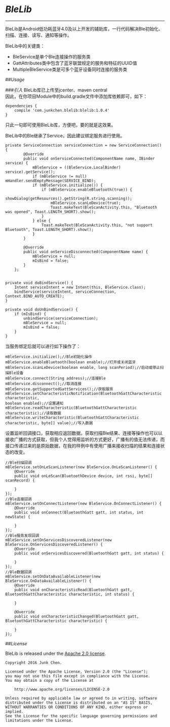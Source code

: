 # *BleLib*

----------
BleLib是Android低功耗蓝牙4.0及以上开发的辅助库，一行代码解决Ble初始化、扫描、连接、读写、通知等操作。  

BleLib中的关键类：
  
- BleService是单个Ble连接操作的服务类  
- GattAttributes类中包含了蓝牙联盟规定的服务和特征的UUID值
- MultipleBleService类是可多个蓝牙设备同时连接的服务类


##*Usage*

###*引入*
BleLib库已上传至jcenter、maven central  
因此，在你项目Module中的build.gradle文件中添加库依赖即可，如下：  

	dependencies {
	    compile 'com.junkchen.blelib:blelib:1.0.4'
	}

只此一句即可使用BleLib库，方便吧，要的就是这效果。  

BleLib中的Ble继承了Service，因此建议绑定服务进行使用。  

	private ServiceConnection serviceConnection = new ServiceConnection() {
	        @Override
	        public void onServiceConnected(ComponentName name, IBinder service) {
	            mBleService = ((BleService.LocalBinder) service).getService();
	            if (mBleService != null) mHandler.sendEmptyMessage(SERVICE_BIND);
	            if (mBleService.initialize()) {
	                if (mBleService.enableBluetooth(true)) {
	                    showDialog(getResources().getString(R.string.scanning));
	                    mBleService.scanLeDevice(true);
	                    Toast.makeText(BleScanActivity.this, "Bluetooth was opened", Toast.LENGTH_SHORT).show();
	                }
	            } else {
	                Toast.makeText(BleScanActivity.this, "not support Bluetooth", Toast.LENGTH_SHORT).show();
	            }
	        }
	
	        @Override
	        public void onServiceDisconnected(ComponentName name) {
	            mBleService = null;
	            mIsBind = false;
	        }
	    };
 

	private void doBindService() {
        Intent serviceIntent = new Intent(this, BleService.class);
        bindService(serviceIntent, serviceConnection, Context.BIND_AUTO_CREATE);
    }

    private void doUnBindService() {
        if (mIsBind) {
            unbindService(serviceConnection);
            mBleService = null;
            mIsBind = false;
        }
    }

当服务绑定后就可以进行如下操作了：   

	mBleService.initialize();//Ble初始化操作  
    mBleService.enableBluetooth(boolean enable);//打开或关闭蓝牙  
    mBleService.scanLeDevice(boolean enable, long scanPeriod);//启动或停止扫描Ble设备  
    mBleService.connect(String address);//连接Ble  
    mBleService.disconnect();//取消连接  
    mBleService.getSupportedGattServices();//获取服务  
    mBleService.setCharacteristicNotification(BluetoothGattCharacteristic characteristic,
    boolean enabled);//设置通知  
    mBleService.readCharacteristic(BluetoothGattCharacteristic characteristic);//读取数据  
    mBleService.writeCharacteristic(BluetoothGattCharacteristic characteristic, byte[] value);//写入数据  

设置监听回调接口，获取相应返回数据，获取扫描Ble结果、连接等操作也可以以接收广播的方式获取，但我个人觉得用监听的方式更好，广播有的值无法传递，而接口传递过来的是原始数据，在我的样例中有使用广播来接收扫描的结果和连接状态的改变。 

	//Ble扫描回调
    mBleService.setOnLeScanListener(new BleService.OnLeScanListener() {
        @Override
        public void onLeScan(BluetoothDevice device, int rssi, byte[] scanRecord) {

        }
    });
    //Ble连接回调
    mBleService.setOnConnectListener(new BleService.OnConnectListener() {
        @Override
        public void onConnect(BluetoothGatt gatt, int status, int newState) {

        }
    });
    //Ble服务发现回调
    mBleService.setOnServicesDiscoveredListener(new BleService.OnServicesDiscoveredListener() {
        @Override
        public void onServicesDiscovered(BluetoothGatt gatt, int status) {

        }
    });
    //Ble数据回调
    mBleService.setOnDataAvailableListener(new BleService.OnDataAvailableListener() {
        @Override
        public void onCharacteristicRead(BluetoothGatt gatt, BluetoothGattCharacteristic characteristic, int status) {

        }

        @Override
        public void onCharacteristicChanged(BluetoothGatt gatt, BluetoothGattCharacteristic characteristic) {

        }
    });

##*License*

BleLib is released under the [Apache 2.0 license](http://www.apache.org/licenses/LICENSE-2.0).

	Copyright 2016 Junk Chen.
	
	Licensed under the Apache License, Version 2.0 (the "License");
	you may not use this file except in compliance with the License.
	You may obtain a copy of the License at
	
	    http://www.apache.org/licenses/LICENSE-2.0
	
	Unless required by applicable law or agreed to in writing, software
	distributed under the License is distributed on an "AS IS" BASIS,
	WITHOUT WARRANTIES OR CONDITIONS OF ANY KIND, either express or implied.
	See the License for the specific language governing permissions and
	limitations under the License.
